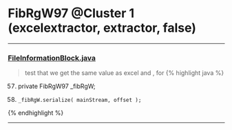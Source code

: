 # FibRgW97 @Cluster 1 (excelextractor, extractor, false)

***

### [FileInformationBlock.java](https://searchcode.com/codesearch/view/97384033/)
> test that we get the same value as excel and , for 
{% highlight java %}
57. private FibRgW97 _fibRgW;
1069.     _fibRgW.serialize( mainStream, offset );
{% endhighlight %}

***

